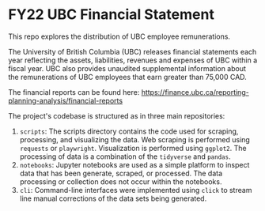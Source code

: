 # FY22 UBC Financial Statement

This repo explores the distribution of UBC employee remunerations.

The University of British Columbia (UBC) releases financial statements each year reflecting the assets, liabilities, revenues and expenses of UBC within a fiscal year. UBC also provides unaudited supplemental information about the remunerations of UBC employees that earn greater than 75,000 CAD.

The financial reports can be found here: <https://finance.ubc.ca/reporting-planning-analysis/financial-reports>

The project's codebase is structured as in three main repositories:

1. `scripts`: The scripts directory contains the code used for scraping, processing, and visualizing the data. Web scraping is performed using `requests` or `playwright`. Visualization is performed using `ggplot2`. The processing of data is a combination of the `tidyverse` and `pandas`.
2. `notebooks`: Jupyter notebooks are used as a simple platform to inspect data that has been generate, scraped, or processed. The data processing or collection does not occur within the notebooks.
3. `cli`: Command-line interfaces were implemented using `click` to stream line manual corrections of the data sets being generated.